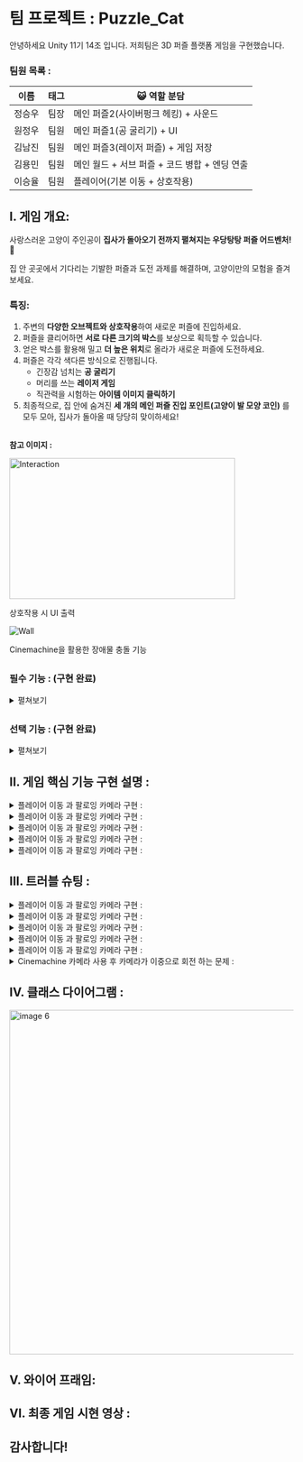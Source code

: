 # 팀 프로젝트 : Puzzle_Cat

안녕하세요 Unity 11기 14조 입니다.  저희팀은 3D 퍼즐 플랫폼 게임을 구현했습니다.

### **팀원 목록 :**

| 이름 | 태그 | 😺  역할 분담 |
| --- | --- | --- |
| 정승우 | 팀장 | 메인 퍼즐2(사이버펑크 헤킹) + 사운드 |
| 원정우 | 팀원 | 메인 퍼즐1(공 굴리기) + UI |
| 김남진 | 팀원 | 메인 퍼즐3(레이저 퍼즐) + 게임 저장 |
| 김용민 | 팀원 | 메인 월드 + 서브 퍼즐 + 코드 병합 + 엔딩 연출 |
| 이승율 | 팀원 | 플레이어(기본 이동 + 상호작용) |

## I. 게임 개요:

사랑스러운 고양이 주인공이 **집사가 돌아오기 전까지 펼쳐지는 우당탕탕 퍼즐 어드벤처!** 🐾

집 안 곳곳에서 기다리는 기발한 퍼즐과 도전 과제를 해결하며, 고양이만의 모험을 즐겨보세요.

### 특징:

1. 주변의 **다양한 오브젝트와 상호작용**하여 새로운 퍼즐에 진입하세요.
2. 퍼즐을 클리어하면 **서로 다른 크기의 박스**를 보상으로 획득할 수 있습니다.
3. 얻은 박스를 활용해 밀고 **더 높은 위치**로 올라가 새로운 퍼즐에 도전하세요.
4. 퍼즐은 각각 색다른 방식으로 진행됩니다.
    - 긴장감 넘치는 **공 굴리기**
    - 머리를 쓰는 **레이저 게임**
    - 직관력을 시험하는 **아이템 이미지 클릭하기**
5. 최종적으로, 집 안에 숨겨진 **세 개의 메인 퍼즐 진입 포인트(고양이 발 모양 코인)** 를 모두 모아, 집사가 돌아올 때 당당히 맞이하세요!
##

**참고 이미지 :**
    
<img width="400" height="250" alt="Interaction" src="https://github.com/user-attachments/assets/7a3e9fad-21cb-4778-b640-e66ad41cfaa8" />

상호작용 시 UI 출력
    
![Wall](https://github.com/user-attachments/assets/163b25d1-fab3-4f46-99e5-7df1b2aa8b97)

Cinemachine을 활용한 장애물 충돌 기능
##
    
### 필수 기능 :  (구현 완료)
<details>
<summary>펼쳐보기</summary> 
  
1. **퍼즐 디자인** (난이도: ★★★☆☆) ✅
   - 다양한 퍼즐을 게임에 디자인하고 구현하여 게임의 핵심 플레이를 제공합니다.
   - 퍼즐의 난이도와 다양성을 고려하여 설계합니다.
    
2. **플레이어 캐릭터 및 컨트롤** (난이도: ★★★☆☆) ✅
   - 플레이어 캐릭터를 제작하고, 캐릭터를 조작할 수 있는 컨트롤러를 구현합니다.
   - 필요한 도구나 능력을 제공하여 퍼즐을 해결할 수 있도록 합니다.
    
3. **퍼즐 해결 시스템** (난이도: ★★★☆☆) ✅
   - 퍼즐 해결에 필요한 시스템을 구현하고, 퍼즐의 상호작용 및 해결 방법을 설계합니다.
   - 퍼즐 요소의 동작 메커니즘과 규칙을 구현합니다.
    
4. **장애물 및 트랩** (난이도: ★★★☆☆) ✅
   - 장애물과 트랩을 게임에 추가하여 플레이어의 도전을 높이고 퍼즐과 조화롭게 결합시킵니다.
    
5. **목표 지점** (난이도: ★★☆☆☆) ✅
   - 퍼즐을 풀고 목표 지점에 도달할 수 있는 목표 지점을 제공합니다.
   - 목표 지점 도달로 레벨 완료를 처리합니다.
    
6. **게임 진행 상태 및 저장** (난이도: ★★★☆☆) ✅
   - 퍼즐 해결 상태와 게임 진행 상태를 저장하고 관리하는 시스템을 구현합니다.
   - 플레이어의 진척 상황을 추적하고 레벨 별로 관리합니다.
    
7. **사운드 및 음악** (난이도: ★☆☆☆☆) ✅
   - 게임에 사운드 효과와 음악을 추가하여 게임의 분위기를 개선합니다.
    
8. **UI 애니메이션 추가** (난이도: ★★★☆☆) ✅
   - UI 노출, 전환 시 자연스럽게 이동, 페이드, 크기 변화 등 애니메이션을 추가합니다.
   - UI 애니메이션 (Unity 기본 Animator, 외부 라이브러리 Dotween)
  
</details>

##

### 선택 기능 :  (구현 완료)
<details>
<summary>펼쳐보기</summary> 
  
1. **퍼즐 디자인** (난이도: ★★★☆☆) ✅
   - 다양한 퍼즐을 게임에 디자인하고 구현하여 게임의 핵심 플레이를 제공합니다.
   - 퍼즐의 난이도와 다양성을 고려하여 설계합니다.

</details>

## II. 게임 핵심 기능 구현 설명 :

<details>
<summary>플레이어 이동 과 팔로잉 카메라 구현 :</summary> 
  
1. 123
    
2. 123
    
3. 123
  
</details>

<details>
<summary>플레이어 이동 과 팔로잉 카메라 구현 :</summary> 
  
1. 123
    
2. 123
    
3. 123
  
</details>

<details>
<summary>플레이어 이동 과 팔로잉 카메라 구현 :</summary> 
  
1. 123
    
2. 123
    
3. 123
  
</details>

<details>
<summary>플레이어 이동 과 팔로잉 카메라 구현 :</summary> 
  
1. 123
    
2. 123
    
3. 123
  
</details>

<details>
<summary>플레이어 이동 과 팔로잉 카메라 구현 :</summary>

1. 이동과 팔로잉 카메라 유니티에서의 기본 구조는 Player 오브젝트한에 모형을 나타내는 Kitty와 메인 카메라를 담아줄 CameraContainer를 만들었습니다.
        
   <img width="359" height="339" alt="Player1" src="https://github.com/user-attachments/assets/b7d2fd6a-79fa-420e-ae4a-0affba027b46" />
        
2. 그리고  Player에서 캐릭터에 충돌, 동작, 키입력 카메라에 팔로잉과 좌우, 상하 이동제한 괄리등을 모두 제어 합니다.
            
   <img width="833" height="652" alt="Player2" src="https://github.com/user-attachments/assets/c32e591e-ba73-4458-8746-4cae670800e4" />
            
3. 코드 관련 해석: 
                
```csharp
[Header("Moverment")] // 동작 관련 부분
public Transform kittyTransform; 
// 공양이와 카메라의 이동을 불리하기 위해 고양이 오브젝트의 transform을 가지고 왔습니다.
private Vector2 curMovementInput;
// Input system에서 받아오는 키보드 입력 값을 저장할 변수입니다. 
public LayerMask groundLayerMask;
// 점프 구현 시 지면을 감지하기 위해 지정 레이어를 저장할 변수입니다.
                
[Header("Look")] // 카메라 관련 부분
public Transform cameraContainer; 
// 카메라가 팔로이하는 오브젝트를 저장할 변수입니다.
public float lookSensitivity; // 민감도 변수
private float camCurXRot; // 카메라 상하 delta 값 저장 변수
private float camCurYRot; // 카메라 좌우 delta 값 저장 변수
private Vector2 mouseDelta; // Input system에서 받아오는 마우스 delta 값을 저장할 변수입니다.
private Vector3 cameraAngle; // 카메라 각도를 저장하는 변수
                
private Rigidbody _rigidbody; // Player에 rigidbody를 저장하는 변수
```
                
```csharp
void FixedUpdate()
{
    Move(); // 이동 메서드는 연산이 필요하기 때문에 FixedUpdate에 넣었습니다.
}
                
void LateUpdate()
{
    CameraLook(); // 마지막에 카메라에 delta 값은 마지막에 작동하는 LateUpdate를 사용했습니다.
}
```
                
```csharp
public void OnMove(InputAction.CallbackContext context)
{
    if (context.phase == InputActionPhase.Performed)
    {
        curMovementInput = context.ReadValue<Vector2>();
        // 키보드에 입력되는 값을 읽어서 curMovementInput 변수에 저장합니다.

        // 기존에 키보드 입력 값을 읽어오는 방법은 다음과 같았습니다:

        // float curMoveX = Input.GetAxis("Horizontal"); // 수평 이동 입력을 가져옵니다.
        // float curMoveY = Input.GetAxis("Vertical"); // 수직 이동 입력을 가져옵니다.
        // Vector2 curMovementInput = new Vector2(curMoveX, curMoveY);
        // 변화하는 이동 값을 저장할 Vector2를 만듭니다. 안에는 수평 및 수직 이동 값이 들어갑니다.
        // 하지만 Input 시스템을 사용하면 변수를 따라 선언해서 입력 값을 읽어올 필요가 없이 
        // context.ReadValue<Vector2>();를 이용해 curMovementInput에 저장해 줍니다. 
    }
    else if (context.phase == InputActionPhase.Canceled)
    {
        curMovementInput = Vector2.zero;
    }
}
```
                
```csharp
public void OnLook(InputAction.CallbackContext context)
 {
     mouseDelta = context.ReadValue<Vector2>();
     // 마우스 이동 값을 읽어와 mouseDelta 변수에 저장합니다.

     // 기존에 마우스 이동 값을 읽어오는 방법은 다음과 같았습니다:

     // float curMouseX = Input.GetAxis("Mouse X"); // 마우스의 수평 이동 입력을 가져옵니다.
     // float curMouseY = Input.GetAxis("Mouse Y"); // 마우스의 수직 이동 입력을 가져옵니다.
     // Vector2 mouseDelta = new Vector2(curMouseX, curMouseY);
     // 마우스 델타를 저장할 Vector2를 만듭니다. 안에는 마우스 수평 및 수직 이동 값이 들어갑니다.
     // 프로그래밍에서는 "델타"라는 용어가 변화량을 나타내는 데 사용됩니다. (이전과 현제 값의 차이를 나타낸다.)
     // 하지만 Input 시스템을 사용하면 변수를 따라 선언해서 마우스의 이동 값을 읽어올 필요가 없이 
     // context.ReadValue<Vector2>();를 이용해 mouseDelta에 저장해 줍니다.
 }
```
                
```csharp
void Move()
{
    // 카메라가 바라보는 전방 방향에서 y축(상하)을 제거하여, 평면(지면)에서의 전방 벡터를 구함
    Vector3 lookForward = new Vector3(cameraContainer.forward.x, 0f, cameraContainer.forward.z).normalized;

    // 카메라의 오른쪽 방향에서도 y축을 제거하여, 평면(지면)에서의 오른쪽 벡터를 구함
    Vector3 lookRight = new Vector3(cameraContainer.right.x, 0f, cameraContainer.right.z).normalized;

    // 플레이어 입력 (x, y)에 따라 이동 방향 계산
    // W/S → 전후 이동 (lookForward * y), A/D → 좌우 이동 (lookRight * x)
    Vector3 dir = lookForward * curMovementInput.y + lookRight * curMovementInput.x;
    
    // 방향 벡터가 (0,0,0)이 아닐 때에만 실행 (즉, 입력이 있을 때만 실행)
    if (dir != Vector3.zero)
    {
        // 이동 방향을 바라보는 회전(Quaternion) 생성
        Quaternion targetRotation = Quaternion.LookRotation(dir);

        // 현재 회전에서 목표 회전으로 서서히 회전
        // Slerp → 회전을 부드럽게 처리 (특히 180도 회전 시 부자연스러운 튀는 현상 방지)
        kittyTransform.rotation = Quaternion.Slerp
        (
            kittyTransform.rotation,   // 현재 회전값
            targetRotation,            // 목표 회전값 (이동 방향)
            5f * Time.deltaTime        // 보간 속도 (값이 클수록 빠르게 회전)
        );

        // Rigidbody를 이용하여 실제 이동 처리
        // dir(방향) * moveSpeed(속도) * Time.fixedDeltaTime(물리 프레임 보정)
        _rigidbody.MovePosition(_rigidbody.position + dir * moveSpeed * Time.fixedDeltaTime);
    } 
}
```
                
```csharp
void CameraLook()
{
    // 현재 카메라의 회전값(EulerAngles, 즉 x/y/z 오일러 각도)을 가져옴
    cameraAngle = cameraContainer.rotation.eulerAngles;

    // 마우스 좌우 이동(mouseDelta.x)에 따라 Y축(수평 회전, 좌우 시야 회전) 갱신
    // → lookSensitivity는 마우스 감도
    camCurYRot = cameraAngle.y + mouseDelta.x * lookSensitivity;

    // 마우스 상하 이동(mouseDelta.y)에 따라 X축(상하 회전, 위아래 시야 회전) 갱신
    // → 마우스를 위로 올리면 각도가 감소하도록 - 연산
    camCurXRot = cameraAngle.x - mouseDelta.y * lookSensitivity;

    // X축(상하 회전)을 제한해서, 고개가 너무 꺾이지 않도록 보정
    if (camCurXRot < 180) 
    {
        // 고개를 앞으로 숙이는 각도 → -1° ~ 50° 사이로 제한
        camCurXRot = Mathf.Clamp(camCurXRot, -1f, 50f);
    }
    else 
    {
        // 고개를 뒤로 젖히는 각도 → 335° ~ 359° 사이로 제한
        // (Unity의 EulerAngles는 0~360도로 표현되기 때문에 335~359는 거의 -25° ~ 0° 구간과 동일)
        camCurXRot = Mathf.Clamp(camCurXRot, 335f, 359f);
    }
    
    // 계산된 X, Y 회전을 쿼터니언으로 변환해 카메라 컨테이너에 적용
    // Z축 회전은 고정(0) → 시야가 기울어지지 않도록 함
    cameraContainer.rotation = Quaternion.Euler(camCurXRot, camCurYRot, 0);
}
```
</details>                

## III. 트러블 슈팅 :

<details>
<summary>플레이어 이동 과 팔로잉 카메라 구현 :</summary> 
  
1. 123
    
2. 123
    
3. 123
  
</details>

<details>
<summary>플레이어 이동 과 팔로잉 카메라 구현 :</summary> 
  
1. 123
    
2. 123
    
3. 123
  
</details>

<details>
<summary>플레이어 이동 과 팔로잉 카메라 구현 :</summary> 
  
1. 123
    
2. 123
    
3. 123
  
</details>

<details>
<summary>플레이어 이동 과 팔로잉 카메라 구현 :</summary> 
  
1. 123
    
2. 123
    
3. 123
  
</details>

<details>
<summary>플레이어 이동 과 팔로잉 카메라 구현 :</summary> 
  
1. 123
    
2. 123
    
3. 123
  
</details>

<details>
<summary>Cinemachine 카메라 사용 후 카메라가 이중으로 회전 하는 문제 :</summary> 

1. Cinemachine을 사용해서 카메라가 캐릭터를 따라 가던 도중 장애물이 캐릭터를 가리는 현상을 수정하려했습니다.
    
   <img width="833" height="717" alt="troubleshooting" src="https://github.com/user-attachments/assets/52ab5c9a-fe6b-4e81-8b05-78089b92ee4f" />

2. 그래서 FreeLook Camera를 사용했고 Follow에는 CameraContainer를 LookAt에는 Kitty를 적용하여 장애물에 가려지지 않게 수정을 했지만 캐리터에 이동이 입력된는 키와 상 반대되는 방향으로 간는 버그가 발생 했습니다
  
3. 해결 방법 : Follow에 있던 오브젝트를 None으로하니 문제가 해결됐습니다. 
  
4. 원인 : 카메라의 팔로우는 이미 Move() 메서드에서 구현이 완료됐는데 FreeLook Camera의 Follow 에 CameraContainer을 넣어 rotation을 다시한번 돌리게 해서 이동에 문제가 발생한 거였습니다.
  
</details>

  

## IV. 클래스 다이어그램 :

<img width="674" height="611" alt="image 6" src="https://github.com/user-attachments/assets/82df2de1-96c9-4e2d-b35a-ea1c79d79988" />


## V. 와이어 프래임:

## VI. 최종 게임 시현 영상 :

## 감사합니다!

